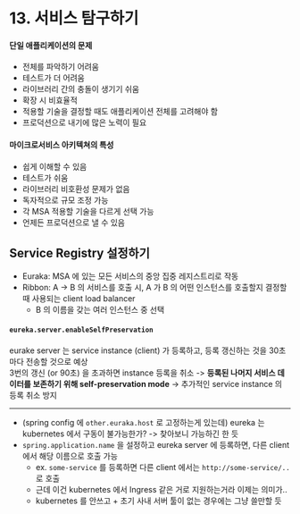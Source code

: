 # 13. 서비스 탐구하기

#### 단일 애플리케이션의 문제
- 전체를 파악하기 어려움
- 테스트가 더 어려움
- 라이브러리 간의 충돌이 생기기 쉬움
- 확장 시 비효율적
- 적용할 기술을 결정할 때도 애플리케이션 전체를 고려해야 함
- 프로덕션으로 내기에 많은 노력이 필요

#### 마이크로서비스 아키텍쳐의 특성
- 쉽게 이해할 수 있음
- 테스트가 쉬움
- 라이브러리 비호환성 문제가 없음
- 독자적으로 규모 조정 가능
- 각 MSA 적용할 기술을 다르게 선택 가능
- 언제든 프로덕션으로 낼 수 있음

## Service Registry 설정하기
- Euraka: MSA 에 있는 모든 서비스의 중앙 집중 레지스트리로 작동
- Ribbon: A -> B 의 서비스를 호출 시, A 가 B 의 어떤 인스턴스를 호출할지 결정할 때 사용되는 client load balancer
  - B 의 이름을 갖는 여러 인스턴스 중 선택

#### `eureka.server.enableSelfPreservation`
eurake server 는 service instance (client) 가 등록하고, 등록 갱신하는 것을 30초마다 전송할 것으로 예상  
3번의 갱신 (or 90초) 을 초과하면 instance 등록을 취소 -> **등록된 나머지 서비스 데이터를 보존하기 위해  self-preservation mode** -> 추가적인 service instance 의 등록 취소 방지

---
- (spring config 에 `other.euraka.host` 로 고정하는게 있는데) eureka 는 kubernetes 에서 구동이 불가능한가? -> 찾아보니 가능하긴 한 듯
- `spring.application.name` 을 설정하고 eureka server 에 등록하면, 다른 client 에서 해당 이름으로 호출 가능
  - ex. `some-service` 를 등록하면 다른 client 에서는 `http://some-service/..` 로 호출
  - 근데 이건 kubernetes 에서 Ingress 같은 거로 지원하는거라 이제는 의미가..
  - kubernetes 를 안쓰고 + 초기 사내 서버 툴이 없는 경우에는 그냥 쓸만할 듯